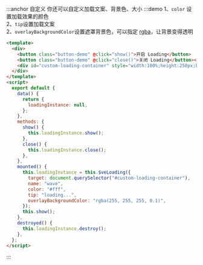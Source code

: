 :::anchor 自定义
你还可以自定义加载文案、背景色、大小
:::demo 1、`color` 设置加载效果的颜色<br>2、`tip`设置加载文案<br>2、`overlayBackgroundColor`设置遮罩背景色，可以指定 [rgba](https://www.w3schools.com/cssref/func_rgba.asp)，让背景变得透明

```html
<template>
  <div>
    <button class="button-demo" @click="show()">开启 Loading</button>
    <button class="button-demo" @click="close()">关闭 Loading</button><br /><br />
    <div id="custom-loading-container" style="width:100%;height:250px;background-color:#2980b9;" />
  </div>
</template>
<script>
  export default {
    data() {
      return {
        loadingInstance: null,
      };
    },
    methods: {
      show() {
        this.loadingInstance.show();
      },
      close() {
        this.loadingInstance.close();
      },
    },
    mounted() {
      this.loadingInstance = this.$veLoading({
        target: document.querySelector("#custom-loading-container"),
        name: "wave",
        color: "#fff",
        tip: "loading...",
        overlayBackgroundColor: "rgba(255, 255, 255, 0.1)",
      });
      this.show();
    },
    destroyed() {
      this.loadingInstance.destroy();
    },
  };
</script>
```

:::
